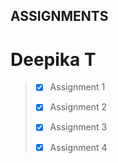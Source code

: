 ## ASSIGNMENTS

# Deepika T

> - [x] Assignment 1
>
> - [x] Assignment 2
>
> - [x] Assignment 3
>
> - [x] Assignment 4
>
